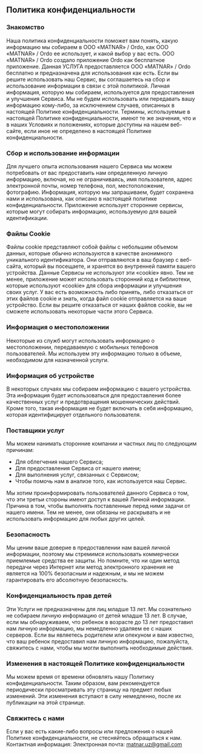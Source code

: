 Политика конфиденциальности
---------------------------
### Знакомство
Наша политика конфиденциальности поможет вам понять, какую информацию мы собираем в ООО «MATNAR» / Ordo, как ООО «MATNAR» / Ordo ее использует, и какой выбор у вас есть. ООО «MATNAR» / Ordo создало приложение Ordo как бесплатное приложение. Данная УСЛУГА предоставляется ООО «MATNAR» / Ordo бесплатно и предназначена для использования как есть. Если вы решите использовать наш Сервис, вы соглашаетесь на сбор и использование информации в связи с этой политикой. Личная информация, которую мы собираем, используется для предоставления и улучшения Сервиса. Мы не будем использовать или передавать вашу информацию кому-либо, за исключением случаев, описанных в настоящей Политике конфиденциальности. Термины, используемые в настоящей Политике конфиденциальности, имеют те же значения, что и в наших Условиях и положениях, которые доступны на нашем веб-сайте, если иное не определено в настоящей Политике конфиденциальности.

### Сбор и использование информации
Для лучшего опыта использования нашего Сервиса мы можем потребовать от вас предоставить нам определенную личную информацию, включая, но не ограничиваясь, имя пользователя, адрес электронной почты, номер телефона, пол, местоположение, фотографию. Информация, которую мы запрашиваем, будет сохранена нами и использована, как описано в настоящей политике конфиденциальности. Приложение использует сторонние сервисы, которые могут собирать информацию, используемую для вашей идентификации.

### Файлы Cookie
Файлы cookie представляют собой файлы с небольшим объемом данных, которые обычно используются в качестве анонимного уникального идентификатора. Они отправляются в ваш браузер с веб-сайта, который вы посещаете, и хранятся во внутренней памяти вашего устройства.
Данные Сервисы не используют эти «cookie» явно. Тем не менее, приложение может использовать сторонний код и библиотеки, которые используют «cookie» для сбора информации и улучшения своих услуг. У вас есть возможность либо принять, либо отказаться от этих файлов cookie и знать, когда файл cookie отправляется на ваше устройство. Если вы решите отказаться от наших файлов cookie, вы не сможете использовать некоторые части этого Сервиса.

### Информация о местоположении
Некоторые из служб могут использовать информацию о местоположении, передаваемую с мобильных телефонов пользователей. Мы используем эту информацию только в объеме, необходимом для назначенной услуги.

### Информация об устройстве
В некоторых случаях мы собираем информацию с вашего устройства. Эта информация будет использоваться для предоставления более качественных услуг и предотвращения мошеннических действий. Кроме того, такая информация не будет включать в себя информацию, которая идентифицирует отдельного пользователя.

### Поставщики услуг
Мы можем нанимать сторонние компании и частных лиц по следующим причинам:
* Для облегчения нашего Сервиса;
* Для предоставления Сервиса от нашего имени;
* Для выполнения услуг, связанных с Сервисом;
* Чтобы помочь нам в анализе того, как используется наш Сервис.

Мы хотим проинформировать пользователей данного Сервиса о том, что эти третьи стороны имеют доступ к вашей Личной информации. Причина в том, чтобы выполнять поставленные перед ними задачи от нашего имени. Тем не менее, они обязаны не раскрывать и не использовать информацию для любых других целей.

### Безопасность
Мы ценим ваше доверие в предоставлении нам вашей личной информации, поэтому мы стремимся использовать коммерчески приемлемые средства ее защиты. Но помните, что ни один метод передачи через Интернет или метод электронного хранения не является на 100% безопасным и надежным, и мы не можем гарантировать его абсолютную безопасность.

### Конфиденциальность прав детей
Эти Услуги не предназначены для лиц младше 13 лет. Мы сознательно не собираем личную информацию от детей младше 13 лет. В случае, если мы обнаруживаем, что ребенок в возрасте до 13 лет предоставил нам личную информацию, мы немедленно удаляем ее с наших серверов. Если вы являетесь родителем или опекуном и вам известно, что ваш ребенок предоставил нам личную информацию, пожалуйста, свяжитесь с нами, чтобы мы могли выполнить необходимые действия.

### Изменения в настоящей Политике конфиденциальности
Мы можем время от времени обновлять нашу Политику конфиденциальности. Таким образом, вам рекомендуется периодически просматривать эту страницу на предмет любых изменений. Эти изменения вступают в силу немедленно, после их публикации на этой странице.

### Свяжитесь с нами
Если у вас есть какие-либо вопросы или предложения о нашей Политике конфиденциальности, не стесняйтесь обращаться к нам. 
Контактная информация:
Электронная почта: matnar.uz@gmail.com
